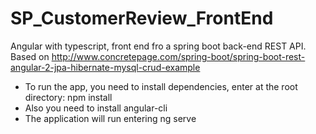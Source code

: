 # SP_CustomerReview_FrontEnd
Angular with typescript, front end fro a spring boot back-end REST API.
Based on http://www.concretepage.com/spring-boot/spring-boot-rest-angular-2-jpa-hibernate-mysql-crud-example
- To run the app, you need to install dependencies, enter at the root directory:
npm install
- Also you need to install angular-cli
- The application will run entering
ng serve
